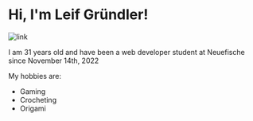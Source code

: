 
# Hi, I'm Leif Gründler!

![link](https://www.instagram.com/p/BrOQyltAlDzLPUBYM6AiraHN95GfNPhKwTFqdg0/?igshid=YmMyMTA2M2Y=)

I am 31 years old and have been a web developer student at Neuefische since November 14th, 2022

My hobbies are:
- Gaming
- Crocheting
- Origami
